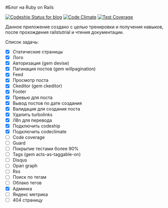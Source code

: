 #Блог на Ruby on Rails

[![Codeship Status for blog](https://codeship.com/projects/fb605e10-4424-0133-c5ef-56a134140958/status?branch=master)](https://codeship.com/projects/104274/)
[![Code Climate](https://codeclimate.com/github/dipiash/blog/badges/gpa.svg)](https://codeclimate.com/github/dipiash/blog)
[![Test Coverage](https://codeclimate.com/github/dipiash/blog/badges/coverage.svg)](https://codeclimate.com/github/dipiash/blog/coverage)

Данное приложение создано с целью тренировки и получения навыков, после прохождения railstutrial и чтения документации.

Cписок задачь:
- [x] Статические страницы
- [x] Лого
- [x] Авторизация (gem devise)
- [x] Пагинация постов (gem willpagination)
- [x] Feed
- [x] Просмотр поста
- [x] Ckeditor (gem ckeditor)
- [x] Footer
- [x] Превью для поста
- [x] Вывод постов по дате создания
- [x] Валидация для создания поста
- [x] Удалить turbolinks
- [x] i18n для перевода
- [x] Подключить codeship
- [x] Подключить codeclimate
- [ ] Code coverage
- [ ] Guard
- [ ] Покрытие тестами более 90%
- [ ] Tags (gem acts-as-taggable-on)
- [ ] Disqus
- [ ] Opan graph
- [ ] Rss
- [ ] Поиск по тегам
- [ ] Облако тегов
- [x] Админка
- [ ] Яндекс метрика
- [ ] 404 страницу
